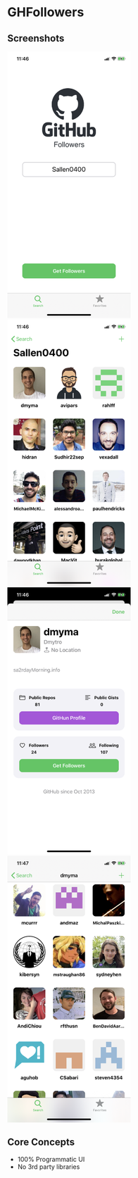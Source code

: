 # GHFollowers

## Screenshots
<img alt="01_screen" src="Screenshots/01.png?raw=true" width="280">&nbsp;
<img alt="02_screen" src="Screenshots/02.png?raw=true" width="280">&nbsp;
<img alt="03_screen" src="Screenshots/03.png?raw=true" width="280">&nbsp;
<img alt="04_screen" src="Screenshots/04.png?raw=true" width="280">&nbsp;

## Core Concepts
- 100% Programmatic UI
- No 3rd party libraries
